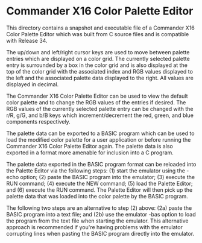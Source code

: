 # Commander X16 Color Palette Editor

This directory contains a snapshot and executable file of a Commander X16 Color Palette Editor which was built from C source files and is compatible with Release 34.

The up/down and left/right cursor keys are used to move between palette entries which are displayed on a color grid. The currently selected palette entry is surrounded by a box in the color grid and is also displayed at the top of the color grid with the associated index and RGB values displayed to the left and the associated palette data displayed to the right. All values are displayed in decimal.

The Commander X16 Color Palette Editor can be used to view the default color palette and to change the RGB values of the entries if desired. The RGB values of the currently selected palette entry can be changed with the r/R, g/G, and b/B keys which increment/decrement the red, green, and blue components respectively.

The palette data can be exported to a BASIC program which can be used to load the modified color palette for a user application or before running the Commander X16 Color Palette Editor again. The palette data is also exported in a format more amenable for inclusion into a C program.

The palette data exported in the BASIC program format can be reloaded into the Palette Editor via the following steps: (1) start the emulator using the -echo option; (2) paste the BASIC program into the emulator; (3) execute the RUN command; (4) execute the NEW command; (5) load the Palette Editor; and (6) execute the RUN command. The Palette Editor will then pick up the palette data that was loaded into the color palette by the BASIC program.

The following two steps are an alternative to step (2) above: (2a) paste the BASIC program into a text file; and (2b) use the emulator -bas option to load the program from the text file when starting the emulator. This alternative approach is recommended if you're having problems with the emulator corrupting lines when pasting the BASIC program directly into the emulator.
